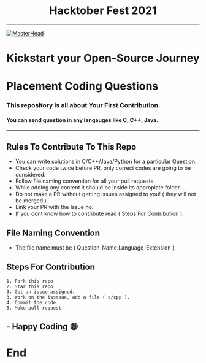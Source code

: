 <h1 align="center">Hacktober Fest 2021</h1>

---

[![MasterHead](https://user-images.githubusercontent.com/64991656/135403993-8436cfd2-5314-4c03-8509-d33e51c565b2.png)](https://hacktoberfest.digitalocean.com)
<h1 align="center">Kickstart your Open-Source Journey</h1>


# Placement Coding Questions
### This repository is all about Your First Contribution.
#### You can send question in any langauges like C,  C++, Java. 
---
## Rules To Contribute To This Repo

- You can write solutions in C/C++/Java/Python for a particular Question.
- Check your code twice before PR, only correct codes are going to be considered.
- Follow file naming convention for all your pull requests.
- While adding any content it should be inside its appropiate folder.
- Do not make a PR without getting issues assigned to you! ( they will not be merged ).
- Link your PR with the Issue no.
- If you dont know how to contribute read ( Steps For Contribution ).

## File Naming Convention
- The file name must be ( Question-Name.Language-Extension ).


## Steps For Contribution

    1. Fork this repo
    2. Star this repo
    3. Get an issue assigned.
    3. Work on the issssue, add a file ( c/cpp ).
    4. Commit the code
    5. Make pull request

## - Happy Coding 😁
# End
